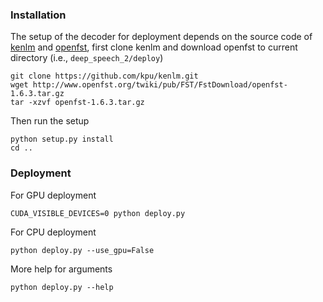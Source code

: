 ### Installation
The setup of the decoder for deployment depends on the source code of [kenlm](https://github.com/kpu/kenlm/) and [openfst](http://www.openfst.org/twiki/bin/view/FST/WebHome), first clone kenlm and download openfst to current directory (i.e., `deep_speech_2/deploy`)

```shell
git clone https://github.com/kpu/kenlm.git
wget http://www.openfst.org/twiki/pub/FST/FstDownload/openfst-1.6.3.tar.gz
tar -xzvf openfst-1.6.3.tar.gz
```

Then run the setup

```shell
python setup.py install
cd ..
```

### Deployment

For GPU deployment

```
CUDA_VISIBLE_DEVICES=0 python deploy.py
```

For CPU deployment

```
python deploy.py --use_gpu=False
```

More help for arguments

```
python deploy.py --help
```
